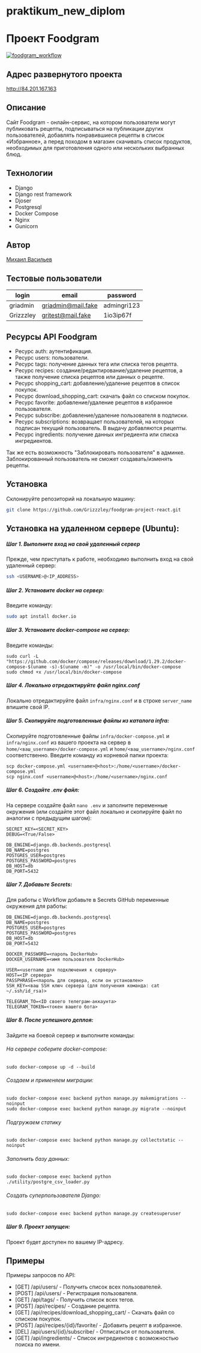 # praktikum_new_diplom

# Проект Foodgram
[![foodgram_workflow](https://github.com/Grizzzley/foodgram-project-react/actions/workflows/foodgram_workflow.yml/badge.svg)](https://github.com/Grizzzley/foodgram-project-react/actions/workflows/foodgram_workflow.yml)
## Адрес развернутого проекта
http://84.201.167.163

## Описание

Cайт Foodgram - онлайн-сервис, на котором пользователи могут публиковать рецепты, подписываться на публикации других пользователей, добавлять понравившиеся рецепты в список «Избранное», а перед походом в магазин скачивать список продуктов, необходимых для приготовления одного или нескольких выбранных блюд.

## Технологии
* Django
* Django rest framework
* Djoser
* Postgresql
* Docker Compose
* Nginx
* Gunicorn


## Автор

[Михаил Васильев](https://github.com/Grizzzley)

## Тестовые пользователи
| login | email           | password  |
| ----- | --------------- | --------- |
| griadmin | griadmin@mail.fake | admingri123 |
| Grizzzley | gritest@mail.fake | 1io3ip67f |

## Ресурсы API Foodgram

- Ресурс auth: аутентификация.
- Ресурс users: пользователи.
- Ресурс tags: получение данных тега или списка тегов рецепта.
- Ресурс recipes: создание/редактирование/удаление рецептов, а также получение списка рецептов или данных о рецепте.
- Ресурс shopping_cart: добавление/удаление рецептов в список покупок.
- Ресурс download_shopping_cart: cкачать файл со списком покупок.
- Ресурс favorite: добавление/удаление рецептов в избранное пользователя.
- Ресурс subscribe: добавление/удаление пользователя в подписки.
- Ресурс subscriptions: возвращает пользователей, на которых подписан текущий пользователь. В выдачу добавляются рецепты.
- Ресурс ingredients: получение данных ингредиента или списка ингредиентов.

Так же есть возможность "Заблокировать пользователя" в админке. Заблокированный пользователь не сможет создавать/изменять рецепты.


## Установка

Склонируйте репозиторий на локальную машину:
```bash
git clone https://github.com/Grizzzley/foodgram-project-react.git
```

## Установка на удаленном сервере (Ubuntu):
##### Шаг 1. Выполните вход на свой удаленный сервер
Прежде, чем приступать к работе, необходимо выполнить вход на свой удаленный сервер:
```bash
ssh <USERNAME>@<IP_ADDRESS>
```

##### Шаг 2. Установите docker на сервер:
Введите команду:
```bash
sudo apt install docker.io 
```

##### Шаг 3. Установите docker-compose на сервер:
Введите команды:
```
sudo curl -L "https://github.com/docker/compose/releases/download/1.29.2/docker-compose-$(uname -s)-$(uname -m)" -o /usr/local/bin/docker-compose
sudo chmod +x /usr/local/bin/docker-compose
```

##### Шаг 4. Локально отредактируйте файл nginx.conf
Локально отредактируйте файл `infra/nginx.conf` и в строке `server_name` впишите свой IP.

##### Шаг 5. Скопируйте подготовленные файлы из каталога infra:
Скопируйте подготовленные файлы `infra/docker-compose.yml` и `infra/nginx.conf` из вашего проекта на сервер в `home/<ваш_username>/docker-compose.yml` и `home/<ваш_username>/nginx.conf` соответственно.
Введите команду из корневой папки проекта:
```
scp docker-compose.yml <username>@<host>:/home/<username>/docker-compose.yml
scp nginx.conf <username>@<host>:/home/<username>/nginx.conf
```

##### Шаг 6. Cоздайте .env файл:
На сервере создайте файл `nano .env` и заполните переменные окружения (или создайте этот файл локально и скопируйте файл по аналогии с предыдущим шагом):
```
SECRET_KEY=<SECRET_KEY>
DEBUG=<True/False>

DB_ENGINE=django.db.backends.postgresql
DB_NAME=postgres
POSTGRES_USER=postgres
POSTGRES_PASSWORD=postgres
DB_HOST=db
DB_PORT=5432
```

##### Шаг 7. Добавьте Secrets:
Для работы с Workflow добавьте в Secrets GitHub переменные окружения для работы:
```
DB_ENGINE=django.db.backends.postgresql
DB_NAME=postgres
POSTGRES_USER=postgres
POSTGRES_PASSWORD=postgres
DB_HOST=db
DB_PORT=5432

DOCKER_PASSWORD=<пароль DockerHub>
DOCKER_USERNAME=<имя пользователя DockerHub>

USER=<username для подключения к серверу>
HOST=<IP сервера>
PASSPHRASE=<пароль для сервера, если он установлен>
SSH_KEY=<ваш SSH ключ сервера (для получения команда: cat ~/.ssh/id_rsa)>

TELEGRAM_TO=<ID своего телеграм-аккаунта>
TELEGRAM_TOKEN=<токен вашего бота>
```

##### Шаг 8. После успешного деплоя:
Зайдите на боевой сервер и выполните команды:

###### На сервере соберите docker-compose:
```
sudo docker-compose up -d --build
```

###### Создаем и применяем миграции:
```
sudo docker-compose exec backend python manage.py makemigrations --noinput
sudo docker-compose exec backend python manage.py migrate --noinput
```
###### Подгружаем статику
```
sudo docker-compose exec backend python manage.py collectstatic --noinput 
```
###### Заполнить базу данных:
```
sudo docker-compose exec backend python ./utility/postgre_csv_loader.py
```
###### Создать суперпользователя Django:
```
sudo docker-compose exec backend python manage.py createsuperuser
```

##### Шаг 9. Проект запущен:
Проект будет доступен по вашему IP-адресу.



## Примеры

Примеры запросов по API:

- [GET] /api/users/ - Получить список всех пользователей.
- [POST] /api/users/ - Регистрация пользователя.
- [GET] /api/tags/ - Получить список всех тегов.
- [POST] /api/recipes/ - Создание рецепта.
- [GET] /api/recipes/download_shopping_cart/ - Скачать файл со списком покупок.
- [POST] /api/recipes/{id}/favorite/ - Добавить рецепт в избранное.
- [DEL] /api/users/{id}/subscribe/ - Отписаться от пользователя.
- [GET] /api/ingredients/ - Список ингредиентов с возможностью поиска по имени.
